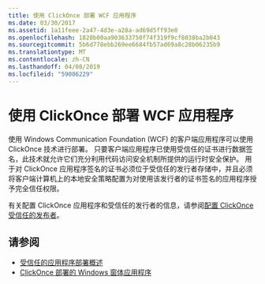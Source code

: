 ```yaml
---
title: 使用 ClickOnce 部署 WCF 应用程序
ms.date: 03/30/2017
ms.assetid: 1a11feee-2a47-4d3e-a28a-ad69d5ff93e0
ms.openlocfilehash: 1820b00aa903633750f74f319f9cf8038ba2b043
ms.sourcegitcommit: 5b6d778ebb269ee6684fb57ad69a8c28b06235b9
ms.translationtype: MT
ms.contentlocale: zh-CN
ms.lasthandoff: 04/08/2019
ms.locfileid: "59086229"
---
```

# <a name="deploying-wcf-applications-with-clickonce"></a>使用 ClickOnce 部署 WCF 应用程序
使用 Windows Communication Foundation (WCF) 的客户端应用程序可以使用 ClickOnce 技术进行部署。 只要客户端应用程序已使用受信任的证书进行数据签名，此技术就允许它们充分利用代码访问安全机制所提供的运行时安全保护。 用于对 ClickOnce 应用程序签名的证书必须位于受信任的发行者存储中，并且必须将客户端计算机上的本地安全策略配置为对使用该发行者的证书签名的应用程序授予完全信任权限。  
  
 有关配置 ClickOnce 应用程序和受信任的发行者的信息，请参阅[配置 ClickOnce 受信任的发布者](https://go.microsoft.com/fwlink/?LinkId=94774)。  
  
## <a name="see-also"></a>请参阅

- [受信任的应用程序部署概述](https://go.microsoft.com/fwlink/?LinkId=94775)
- [ClickOnce 部署的 Windows 窗体应用程序](https://go.microsoft.com/fwlink/?LinkId=94776)
